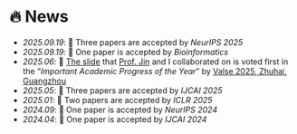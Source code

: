 # 🔥 News
- *2025.09.19*: 🎉 Three papers are accepted by _NeurIPS 2025_
- *2025.09.19*: 🎉 One paper is accepted by _Bioinformatics_
- *2025.06*: 🎉 [The slide](https://hongxinxiang.github.io/activities/valse2025/年度重要学术进展-1-AI科学计算受到持续关注.pdf) that [Prof. Jin](http://home.ustc.edu.cn/~jinxustc/) and I collaborated on is voted first in the “_Important Academic Progress of the Year_” by [Valse 2025, Zhuhai, Guangzhou](https://valser.org/2025)
- *2025.05*: 🎉 Three papers are accepted by _IJCAI 2025_
- *2025.01*: 🎉 Two papers are accepted by _ICLR 2025_
- *2024.09*: 🎉 One paper is accepted by _NeurIPS 2024_
- *2024.04*: 🎉 One paper is accepted by _IJCAI 2024_
